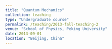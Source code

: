 ```yaml
---
title: "Quantum Mechanics"
collection: teaching
type: "Undergraduate course"
permalink: /teaching/2013-fall-teaching-2
venue: "School of Physics, Peking University"
date: 2013-09-01
location: "Beijing, China"
---
```

